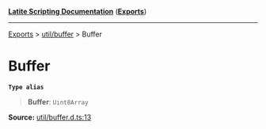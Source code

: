 [**Latite Scripting Documentation**](../../README.md) ([**Exports**](../../exports.md))

---

[Exports](../../exports.md) > [util/buffer](../index.md) > Buffer

# Buffer

**`Type alias`**

> **Buffer**: `Uint8Array`

**Source:** [util/buffer.d.ts:13](https://github.com/LatiteScripting/latitescripting.github.io/blob/3779189/definitions/util/buffer.d.ts#L13)
